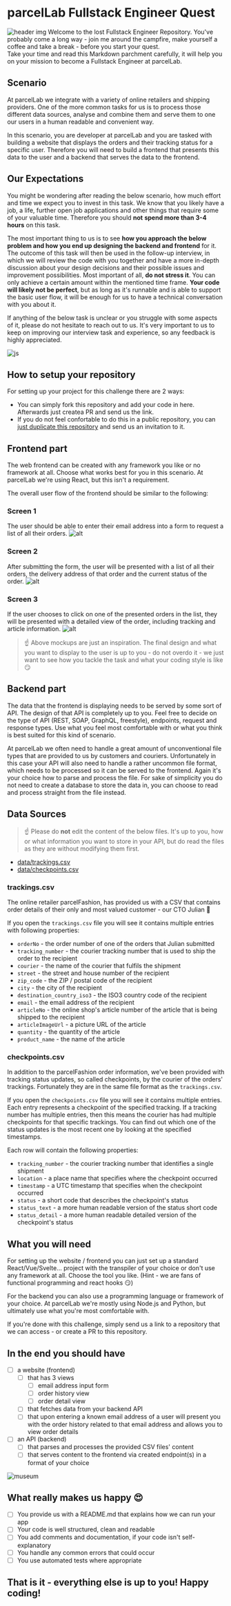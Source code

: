 # parcelLab Fullstack Engineer Quest
![header img](./img/5cg1mm.jpg)
Welcome to the lost Fullstack Engineer Repository.
You've probably come a long way - join me around the campfire, make yourself a coffee and take a break - before you start your quest.  
Take your time and read this Markdown parchment carefully, it will help you on your mission to become a Fullstack Engineer at parcelLab.

## Scenario
At parcelLab we integrate with a variety of online retailers and shipping providers. One of the more common tasks for us is to process those different data sources, analyse and combine them and serve them to one our users in a human readable and convenient way.

In this scenario, you are developer at parcelLab and you are tasked with building a website that displays the orders and their tracking status for a specific user. Therefore you will need to build a frontend that presents this data to the user and a backend that serves the data to the frontend.

## Our Expectations
You might be wondering after reading the below scenario, how much effort and time we expect you to invest in this task. We know that you likely have a job, a life, further open job applications and other things that require some of your valuable time. Therefore you should **not** **spend more than** **3-4 hours** on this task. 

The most important thing to us is to see **how you approach the below problem and how you end up designing the backend and frontend** for it. The outcome of this task will then be used in the follow-up interview, in which we will review the code with you together and have a more in-depth discussion about your design decisions and their possible issues and improvement possibilities. Most important of all, **do not stress it**. You can only achieve a certain amount within the mentioned time frame. **Your code will likely not be perfect**, but as long as it's runnable and is able to support the basic user flow, it will be enough for us to have a technical conversation with you about it.

If anything of the below task is unclear or you struggle with some aspects of it, please do not hesitate to reach out to us. It's very important to us to keep on improving our interview task and experience, so any feedback is highly appreciated.

![js](./img/65ad0m.jpg)

## How to setup your repository
For setting up your project for this challenge there are 2 ways:
- You can simply fork this repository and add your code in here. Afterwards just createa PR and send us the link.
- If you do not feel confortable to do this in a public repository, you can [just duplicate this repository](https://docs.github.com/en/repositories/creating-and-managing-repositories/duplicating-a-repository) and send us an invitation to it.
## Frontend part
The web frontend can be created with any framework you like or no framework at all. Choose what works best for you in this scenario. At parcelLab we're using React, but this isn't a requirement.

The overall user flow of the frontend should be similar to the following:

### Screen 1
The user should be able to enter their email address into a form to request a list of all their orders.
![alt](./img/task-screen-1.png)

### Screen 2
After submitting the form, the user will be presented with a list of all their orders, the delivery address of that order and the current status of the order.
![alt](./img/task-screen-2.png)

### Screen 3
If the user chooses to click on one of the presented orders in the list, they will be presented with a detailed view of the order, including tracking and article information.
![alt](./img/task-screen-3.png)

> ☝ Above mockups are just an inspiration. The final design and what you want to display to the user is up to you - do not overdo it - we just want to see how you tackle the task and what your coding style is like 😏

## Backend part
The data that the frontend is displaying needs to be served by some sort of API. The design of that API is completely up to you. Feel free to decide on the type of API (REST, SOAP, GraphQL, freestyle), endpoints, request and response types. Use what you feel most comfortable with or what you think is best suited for this kind of scenario.

At parcelLab we often need to handle a great amount of unconventional file types that are provided to us by customers and couriers. Unfortunately in this case your API will also need to handle a rather uncommon file format, which needs to be processed so it can be served to the frontend. Again it's your choice how to parse and process the file. For sake of simplicity you do not need to create a database to store the data in, you can choose to read and process straight from the file instead.

## Data Sources
> ☝ Please do **not** edit the content of the below files. It's up to you, how or what information you want to store in your API, but do read the files as they are without modifying them first.

- [data/trackings.csv](./data/trackings.csv)
- [data/checkpoints.csv](./data/checkpoints.csv)

### trackings.csv
The online retailer parcelFashion, has provided us with a CSV that contains order details of their only and most valued customer - our CTO Julian 🙂

If you open the `trackings.csv` file you will see it contains multiple entries with following properties:

- `orderNo` - the order number of one of the orders that Julian submitted
- `tracking_number` - the courier tracking number that is used to ship the order to the recipient
- `courier` - the name of the courier that fulfils the shipment
- `street` - the street and house number of the recipient
- `zip_code` - the ZIP / postal code of the recipient
- `city` - the city of the recipient
- `destination_country_iso3` - the ISO3 country code of the recipient
- `email` - the email address of the recipient
- `articleNo` - the online shop's article number of the article that is being shipped to the recipient
- `articleImageUrl` - a picture URL of the article
- `quantity` - the quantity of the article
- `product_name` - the name of the article

### checkpoints.csv
In addition to the parcelFashion order information, we've been provided with tracking status updates, so called checkpoints, by the courier of the orders' trackings. Fortunately they are in the same file format as the `trackings.csv`. 

If you open the `checkpoints.csv` file you will see it contains multiple entries. Each entry represents a checkpoint of the specified tracking. If a tracking number has multiple entries, then this means the courier has had multiple checkpoints for that specific trackings. You can find out which one of the status updates is the most recent one by looking at the specified timestamps. 

Each row will contain the following properties:

- `tracking_number` - the courier tracking number that identifies a single shipment
- `location` - a place name that specifies where the checkpoint occurred
- `timestamp` - a UTC timestamp that specifies when the checkpoint occurred
- `status` - a short code that describes the checkpoint's status
- `status_text` - a more human readable version of the status short code
- `status_detail` - a more human readable detailed version of the checkpoint's status

## What you will need
For setting up the website / frontend you can just set up a standard React/Vue/Svelte... project with the transpiler of your choice or don't use any framework at all. Choose the tool you like. (Hint - we are fans of functional programming and react hooks 😏)

For the backend you can also use a programming language or framework of your choice. At parcelLab we're mostly using Node.js and Python, but ultimately use what you're most comfortable with. 

If you're done with this challenge, simply send us a link to a repository that we can access - or create a PR to this repository. 

## In the end you should have
- [ ]  a website (frontend)
    - [ ]  that has 3 views
        - [ ]  email address input form
        - [ ]  order history view
        - [ ]  order detail view
    - [ ]  that fetches data from your backend API
    - [ ]  that upon entering a known email address of a user will present you with the order history related to that email address and allows you to view order details
- [ ]  an API (backend)
    - [ ]  that parses and processes the provided CSV files' content
    - [ ]  that serves content to the frontend via created endpoint(s) in a format of your choice

![museum](./img/65ad4d.jpg)

## What really makes us happy 😍
- [ ]  You provide us with a README.md that explains how we can run your app
- [ ]  Your code is well structured, clean and readable
- [ ]  You add comments and documentation, if your code isn't self-explanatory
- [ ]  You handle any common errors that could occur
- [ ]  You use automated tests where appropriate

## That is it - everything else is up to you! Happy coding!